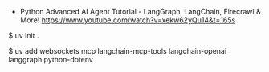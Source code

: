 - Python Advanced AI Agent Tutorial - LangGraph, LangChain, Firecrawl & More! 
https://www.youtube.com/watch?v=xekw62yQu14&t=165s

$ uv init .


$ uv add websockets mcp langchain-mcp-tools langchain-openai langgraph python-dotenv